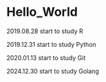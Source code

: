 # Hello_World

2019.08.28 start to study R

2019.12.31 start to study Python

2020.01.13 start to study Git

2024.12.30 start to study Golang
